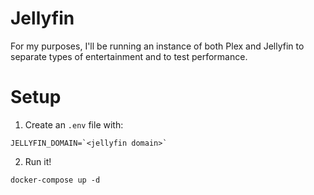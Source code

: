 # Jellyfin
For my purposes, I'll be running an instance of both Plex and Jellyfin to separate types of entertainment and to test performance.

# Setup
1. Create an `.env` file with:
```
JELLYFIN_DOMAIN=`<jellyfin domain>`
```

2. Run it!
```
docker-compose up -d
```
